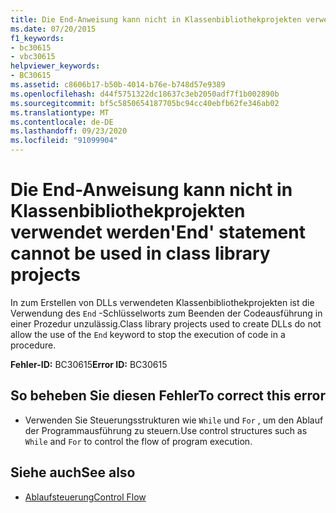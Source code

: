 ```yaml
---
title: Die End-Anweisung kann nicht in Klassenbibliothekprojekten verwendet werden
ms.date: 07/20/2015
f1_keywords:
- bc30615
- vbc30615
helpviewer_keywords:
- BC30615
ms.assetid: c8606b17-b50b-4014-b76e-b748d57e9389
ms.openlocfilehash: d44f5751322dc18637c3eb2050adf7f1b002890b
ms.sourcegitcommit: bf5c5850654187705bc94cc40ebfb62fe346ab02
ms.translationtype: MT
ms.contentlocale: de-DE
ms.lasthandoff: 09/23/2020
ms.locfileid: "91099904"
---
```

# <a name="end-statement-cannot-be-used-in-class-library-projects"></a><span data-ttu-id="b6fe9-102">Die End-Anweisung kann nicht in Klassenbibliothekprojekten verwendet werden</span><span class="sxs-lookup"><span data-stu-id="b6fe9-102">'End' statement cannot be used in class library projects</span></span>

<span data-ttu-id="b6fe9-103">In zum Erstellen von DLLs verwendeten Klassenbibliothekprojekten ist die Verwendung des `End` -Schlüsselworts zum Beenden der Codeausführung in einer Prozedur unzulässig.</span><span class="sxs-lookup"><span data-stu-id="b6fe9-103">Class library projects used to create DLLs do not allow the use of the `End` keyword to stop the execution of code in a procedure.</span></span>  
  
 <span data-ttu-id="b6fe9-104">**Fehler-ID:** BC30615</span><span class="sxs-lookup"><span data-stu-id="b6fe9-104">**Error ID:** BC30615</span></span>  
  
## <a name="to-correct-this-error"></a><span data-ttu-id="b6fe9-105">So beheben Sie diesen Fehler</span><span class="sxs-lookup"><span data-stu-id="b6fe9-105">To correct this error</span></span>  
  
- <span data-ttu-id="b6fe9-106">Verwenden Sie Steuerungsstrukturen wie `While` und `For` , um den Ablauf der Programmausführung zu steuern.</span><span class="sxs-lookup"><span data-stu-id="b6fe9-106">Use control structures such as `While` and `For` to control the flow of program execution.</span></span>  
  
## <a name="see-also"></a><span data-ttu-id="b6fe9-107">Siehe auch</span><span class="sxs-lookup"><span data-stu-id="b6fe9-107">See also</span></span>

- [<span data-ttu-id="b6fe9-108">Ablaufsteuerung</span><span class="sxs-lookup"><span data-stu-id="b6fe9-108">Control Flow</span></span>](../programming-guide/language-features/control-flow/index.md)
